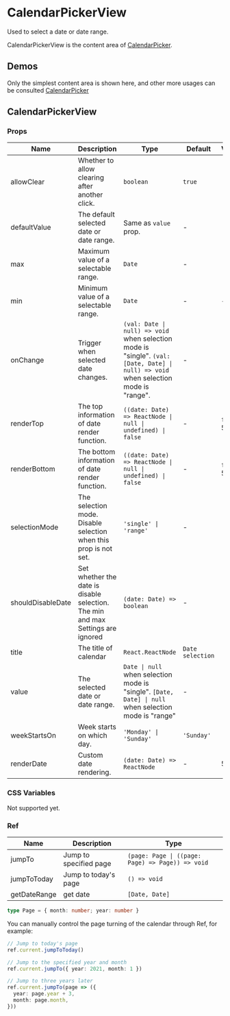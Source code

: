 # CalendarPickerView <Experimental></Experimental>

Used to select a date or date range.

CalendarPickerView is the content area of [CalendarPicker](/components/calendar-picker).

## Demos

Only the simplest content area is shown here, and other more usages can be consulted [CalendarPicker](/components/calendar-picker)

<code src="./demos/demo1.tsx"></code>

## CalendarPickerView

### Props

| Name | Description | Type | Default | Version |
| --- | --- | --- | --- | --- |
| allowClear | Whether to allow clearing after another click. | `boolean` | `true` |
| defaultValue | The default selected date or date range. | Same as `value` prop. | - |
| max | Maximum value of a selectable range. | `Date` | - |
| min | Minimum value of a selectable range. | `Date` | - | - |
| onChange | Trigger when selected date changes. | `(val: Date \| null) => void` when selection mode is "single". `(val: [Date, Date] \| null) => void` when selection mode is "range". | - |
| renderTop | The top information of date render function. | `((date: Date) => ReactNode \| null \| undefined) \| false` | - | `false`: 5.38.0 |
| renderBottom | The bottom information of date render function. | `((date: Date) => ReactNode \| null \| undefined) \| false` | - | `false`: 5.38.0 |
| selectionMode | The selection mode. Disable selection when this prop is not set. | `'single' \| 'range'` | - |
| shouldDisableDate | Set whether the date is disable selection. The min and max Settings are ignored | `(date: Date) => boolean` | - |
| title | The title of calendar | `React.ReactNode` | `Date selection` |
| value | The selected date or date range. | `Date \| null` when selection mode is "single". `[Date, Date] \| null` when selection mode is "range" | - |
| weekStartsOn | Week starts on which day. | `'Monday' \| 'Sunday'` | `'Sunday'` |
| renderDate | Custom date rendering. | `(date: Date) => ReactNode` | - | 5.28.0 |

### CSS Variables

Not supported yet.

### Ref

| Name | Description | Type |
| --- | --- | --- |
| jumpTo | Jump to specified page | `(page: Page \| ((page: Page) => Page)) => void` |
| jumpToToday | Jump to today's page | `() => void` |
| getDateRange | get date | `[Date, Date]` |

```ts
type Page = { month: number; year: number }
```

You can manually control the page turning of the calendar through Ref, for example:

```ts
// Jump to today's page
ref.current.jumpToToday()

// Jump to the specified year and month
ref.current.jumpTo({ year: 2021, month: 1 })

// Jump to three years later
ref.current.jumpTo(page => ({
  year: page.year + 3,
  month: page.month,
}))
```
